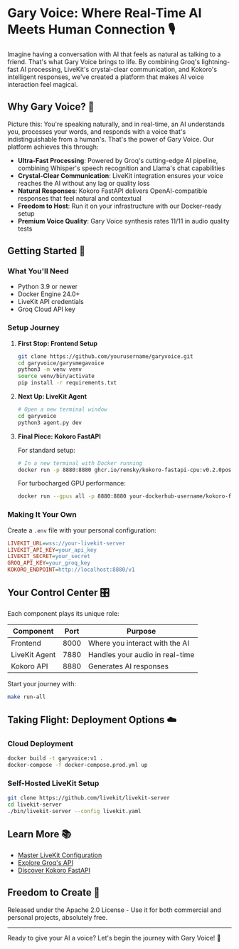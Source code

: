 # Gary Voice: Where Real-Time AI Meets Human Connection 🎙️

Imagine having a conversation with AI that feels as natural as talking to a friend. That's what Gary Voice brings to life. By combining Groq's lightning-fast AI processing, LiveKit's crystal-clear communication, and Kokoro's intelligent responses, we've created a platform that makes AI voice interaction feel magical.

## Why Gary Voice? 🌟

Picture this: You're speaking naturally, and in real-time, an AI understands you, processes your words, and responds with a voice that's indistinguishable from a human's. That's the power of Gary Voice. Our platform achieves this through:

- **Ultra-Fast Processing**: Powered by Groq's cutting-edge AI pipeline, combining Whisper's speech recognition and Llama's chat capabilities
- **Crystal-Clear Communication**: LiveKit integration ensures your voice reaches the AI without any lag or quality loss
- **Natural Responses**: Kokoro FastAPI delivers OpenAI-compatible responses that feel natural and contextual
- **Freedom to Host**: Run it on your infrastructure with our Docker-ready setup
- **Premium Voice Quality**: Gary Voice synthesis rates 11/11 in audio quality tests

## Getting Started 🚀

### What You'll Need

- Python 3.9 or newer
- Docker Engine 24.0+
- LiveKit API credentials
- Groq Cloud API key

### Setup Journey

1. **First Stop: Frontend Setup**
   ```bash
   git clone https://github.com/yourusername/garyvoice.git
   cd garyvoice/garysmegavoice
   python3 -m venv venv
   source venv/bin/activate
   pip install -r requirements.txt
   ```

2. **Next Up: LiveKit Agent**
   ```bash
   # Open a new terminal window
   cd garyvoice
   python3 agent.py dev
   ```

3. **Final Piece: Kokoro FastAPI**
   
   For standard setup:
   ```bash
   # In a new terminal with Docker running
   docker run -p 8880:8880 ghcr.io/remsky/kokoro-fastapi-cpu:v0.2.0post3
   ```
   
   For turbocharged GPU performance:
   ```bash
   docker run --gpus all -p 8880:8880 your-dockerhub-username/kokoro-fastapi:v1.0
   ```

### Making It Your Own

Create a `.env` file with your personal configuration:
```ini
LIVEKIT_URL=wss://your-livekit-server
LIVEKIT_API_KEY=your_api_key
LIVEKIT_SECRET=your_secret
GROQ_API_KEY=your_groq_key
KOKORO_ENDPOINT=http://localhost:8880/v1
```

## Your Control Center 🎛️

Each component plays its unique role:

| Component     | Port | Purpose                          |
|--------------|------|----------------------------------|
| Frontend     | 8000 | Where you interact with the AI   |
| LiveKit Agent| 7880 | Handles your audio in real-time  |
| Kokoro API   | 8880 | Generates AI responses           |

Start your journey with:
```bash
make run-all
```

## Taking Flight: Deployment Options ☁️

### Cloud Deployment
```bash
docker build -t garyvoice:v1 .
docker-compose -f docker-compose.prod.yml up
```

### Self-Hosted LiveKit Setup
```bash
git clone https://github.com/livekit/livekit-server
cd livekit-server
./bin/livekit-server --config livekit.yaml
```

## Learn More 📚

- [Master LiveKit Configuration](https://docs.livekit.io)
- [Explore Groq's API](https://console.groq.com/docs/livekit)
- [Discover Kokoro FastAPI](https://github.com/remsky/Kokoro-FastAPI)

## Freedom to Create 📄

Released under the Apache 2.0 License - Use it for both commercial and personal projects, absolutely free.

---

Ready to give your AI a voice? Let's begin the journey with Gary Voice! 🚀